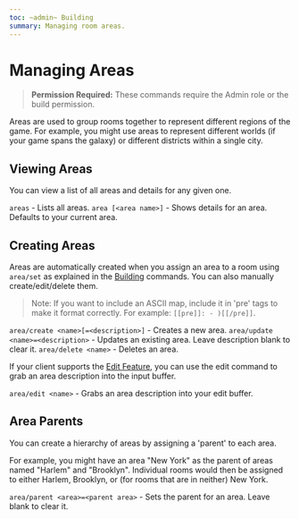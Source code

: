 ```yaml
---
toc: ~admin~ Building
summary: Managing room areas.
---
```

# Managing Areas

> **Permission Required:** These commands require the Admin role or the build permission.

Areas are used to group rooms together to represent different regions of the game.  For example, you might use areas to represent different worlds (if your game spans the galaxy) or different districts within a single city.

## Viewing Areas

You can view a list of all areas and details for any given one.

`areas` - Lists all areas.
`area [<area name>]` - Shows details for an area.  Defaults to your current area.

## Creating Areas

Areas are automatically created when you assign an area to a room using `area/set` as explained in the [Building](/help/building) commands.  You can also manually create/edit/delete them.

> Note: If you want to include an ASCII map, include it in 'pre' tags to make it format correctly.  For example:  `[[pre]]: - )[[/pre]]`.

`area/create <name>[=<description>]` - Creates a new area.
`area/update <name>=<description>` - Updates an existing area.  Leave description blank to clear it.
`area/delete <name>` - Deletes an area.

If your client supports the [Edit Feature](/help/edit), you can use the edit command to grab an area description into the input buffer.

`area/edit <name>` - Grabs an area description into your edit buffer.

## Area Parents

You can create a hierarchy of areas by assigning a 'parent' to each area.

For example, you might have an area "New York" as the parent of areas named "Harlem" and "Brooklyn".  Individual rooms would then be assigned to either Harlem, Brooklyn, or (for rooms that are in neither) New York.

`area/parent <area>=<parent area>` - Sets the parent for an area.  Leave blank to clear it.